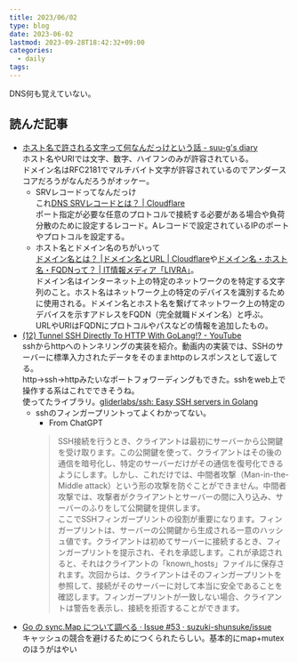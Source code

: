 ```yaml
---
title: 2023/06/02
type: blog
date: 2023-06-02
lastmod: 2023-09-28T18:42:32+09:00
categories:
  - daily
tags:
---
```


DNS何も覚えていない。

## 読んだ記事

- [ホスト名で許される文字って何なんだっけという話 - suu-g's diary](https://suu-g.hateblo.jp/entry/2019/09/19/232913)  
  ホスト名やURIでは文字、数字、ハイフンのみが許容されている。  
  ドメイン名はRFC2181でマルチバイト文字が許容されているのでアンダースコアだろうがなんだろうがオッケー。  
  - SRVレコードってなんだっけ  
    これ[DNS SRVレコードとは？ | Cloudflare](https://www.cloudflare.com/ja-jp/learning/dns/dns-records/dns-srv-record/)  
    ポート指定が必要な任意のプロトコルで接続する必要がある場合や負荷分散のために設定するレコード。Aレコードで設定されているIPのポートやプロトコルを設定する。  
  - ホスト名とドメイン名のちがいって  
    [ドメイン名とは？ |ドメイン名とURL | Cloudflare](https://www.cloudflare.com/ja-jp/learning/dns/glossary/what-is-a-domain-name/)や[ドメイン名・ホスト名・FQDNって？ | IT情報メディア「LIVRA」](https://livra.geolocation.co.jp/iplearning/250/)。  
    ドメイン名はインターネット上の特定のネットワークのを特定する文字列のこと。ホスト名はネットワーク上の特定のデバイスを識別するために使用される。ドメイン名とホスト名を繋げてネットワーク上の特定のデバイスを示すアドレスをFQDN（完全就職ドメイン名）と呼ぶ。  
    URLやURIはFQDNにプロトコルやパスなどの情報を追加したもの。  
- [(12) Tunnel SSH Directly To HTTP With GoLang!? - YouTube](https://www.youtube.com/watch?v=RK5xh7xH1Jw)  
  sshからhttpへのトンネリングの実装を紹介。動画内の実装では、SSHのサーバーに標準入力されたデータをそのままhttpのレスポンスとして返してる。  
  http→ssh→httpみたいなポートフォワーディングもできた。sshをweb上で操作する系はこれでできそうね。  
  使ってたライブラリ。[gliderlabs/ssh: Easy SSH servers in Golang](https://github.com/gliderlabs/ssh)  
  - sshのフィンガープリントってよくわかってない。
    - From ChatGPT
    > SSH接続を行うとき、クライアントは最初にサーバーから公開鍵を受け取ります。この公開鍵を使って、クライアントはその後の通信を暗号化し、特定のサーバーだけがその通信を復号化できるようにします。しかし、これだけでは、中間者攻撃（Man-in-the-Middle attack）という形の攻撃を防ぐことができません。中間者攻撃では、攻撃者がクライアントとサーバーの間に入り込み、サーバーのふりをして公開鍵を提供します。  
    > ここでSSHフィンガープリントの役割が重要になります。フィンガープリントは、サーバーの公開鍵から生成される一意のハッシュ値です。クライアントは初めてサーバーに接続するとき、フィンガープリントを提示され、それを承認します。これが承認されると、それはクライアントの「known_hosts」ファイルに保存されます。次回からは、クライアントはそのフィンガープリントを参照して、接続がそのサーバーに対して本当に安全であることを確認します。フィンガープリントが一致しない場合、クライアントは警告を表示し、接続を拒否することができます。
- [Go の sync.Map について調べる · Issue #53 · suzuki-shunsuke/issue](https://github.com/suzuki-shunsuke/issue/issues/53)  
  キャッシュの競合を避けるためにつくられたらしい。基本的にmap+mutexのほうがはやい
